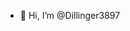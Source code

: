 - 👋 Hi, I’m @Dillinger3897








<!---
Dillinger3897/Dillinger3897 is a ✨ special ✨ repository because its `README.md` (this file) appears on your GitHub profile.
You can click the Preview link to take a look at your changes.
--->







